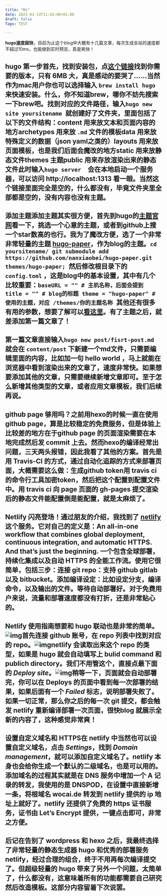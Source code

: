 ```yaml
---
title: "Hi"
date: 2023-01-13T11:42:06+01:00
draft: false
Tags: TEST

---
```


**hugo速度超快**，目前为止这个blog中大概有十几篇文章，每次生成全站的速度都不超过10ms，也能做到实时预览，真是爽快！

## hugo 第一步首先，找到安装包，点[这个链接](https://github.com/gohugoio/hugo/releases)找到你需要的版本，只有 **6MB** 大，真是感动的要哭了……当然作为mac用户你也可以选择输入 `brew install hugo` 来快速安装。什么，你不知道brew，哪你不妨先搜索一下brew吧。找到对应的文件路径，输入`hugo new site yoursitename `就创建好了文件夹，里面包括了以下的文件结构：content 用来放文本和页面内容的地方archetypes 用来放 `.md` 文件的模板data 用来放特殊定义的数据（json yaml之类的）layouts 用来放页面模板，也是我们后面会魔改的地方static 用来放静态文件themes 主题public 用来存放渲染出来的静态文件此时输入`hugo server  `会在本地启动一个服务器，可以访问 http://localhost:1313 看一眼。当然这个链接里面完全是空的，什么都没有，毕竟文件夹里全部都是空的，没有内容也没有主题。

## 添加主题添加主题其实很方便，首先到hugo的[主题官网](https://themes.gohugo.io/)看一下，挑选一个心意的主题，或者到github上搜一个star数高的也行。我为了魔改方便，选了一个非常非常轻量的主题 [hugo-paper](https://github.com/nanxiaobei/hugo-paper)，作为blog的主题。`cd yoursitename/ git submodule add https://github.com/nanxiaobei/hugo-paper.git themes/hugo-paper; `然后修改根目录下的 `config.toml` ，这是blog中的基本设置，其中有几个比较重要：`baseURL = "" # 主机名称，后面会提到 title = "" # blog的标题 theme = "hugo-paper" # 使用的主题，对应 /themes/你的主题名称 `其他还有很多有用的参数，想要了解可以[看这里](https://gohugo.io/getting-started/configuration/#toml-configuration)。有了主题之后，就差添加第一篇文章了！

## 第一篇文章直接输入`hugo new post/fisrt-post.md `就会在 `content/post` 下新建一个md文件，只需要编辑里面的内容，比如加一句 hello world ，马上就能在浏览器中看到渲染出来的文章了，速度非常快。如果想要添加其他的文章，只需要继续新增文章即可。至于怎么新增其他类型的文章，或者应用文章模板，我们后续再说。

## github page 够用吗？之前用hexo的时候一直在使用github page，算是比较稳定的免费服务，但是体验上比较差的地方在于github page 的页面渲染需要在本地完成然后发 commit 上去。然而hexo的编译经常出问题，三天两头报错，因此我看了其他的方案。首先是用 Travis-CI 的方式，通过自动化追踪的方式来部署页面，大概需要这么做：生成github token用 travis ci的命令行工具加密token，然后把这个配置到配置文件中。用 travis ci 向 page 页面的 gh-pages 提交渲染后的静态文件能配置倒是能配置，就是太麻烦了。

## Netlify 闪亮登场！通过朋友的介绍，我找到了 [netlify](https://www.netlify.com/) 这个服务。它对自己的定义是：An all-in-one workflow that combines global deployment, continuous integration, and automatic HTTPS. And that’s just the beginning. 一个包含全球部署，持续化集成以及自动 HTTPS 的全能工作流。使用它很简单，包括三步：连接 git repo：支持 github gitlab 以及 bitbucket。添加编译设定：比如设定分支，编译命令，以及输出的文件。等待自动部署好。对于免费用户来说，流量和部署速度都没有打折，还是非常贴心的。

## Netlify 使用指南想要和 hugo 联动也是非常的简单。![img](https://blog-1254831322.cos.ap-beijing.myqcloud.com/blog/2019-05-13-040909.jpg)首先连接 github 账号，在 repo 列表中找到对应的 repo。![img](https://blog-1254831322.cos.ap-beijing.myqcloud.com/blog/2019-05-13-040910.jpg)netlify 会读取出来这个 repo 的类型，如果是 hugo 就会自动填写上 bulid command 和 publich directory。我们不用管这个，直接点最下面的 *Deploy site*。![img](https://blog-1254831322.cos.ap-beijing.myqcloud.com/blog/2019-05-13-040913.jpg)稍等一下，页面就会自动部署完，你可以在 Deploys 的页面中看到每一次部署的结果，如果后面有一个 *Failed* 标志，说明部署失败了。如果一切正常，那么你之后的每一次 git 提交，都会触发 netlify 重新编译部署一次页面，很快blog 就展示全新的内容了，这种感觉非常爽！

## 设置自定义域名和 HTTPS在 netlify 中当然也可以设置自定义域名，点击 *Settings*，找到 *Domain management*，就可以添加自定义域名了。netlify 本身也会给你生成一个默认的二级域名，也是可以用的。添加域名的过程其实就是在 DNS 服务中增加一个 A 记录的转发，我使用的是 DNSPOD，在设置中直接新增一条，将根域名 wocai.de 转发到 netlify 提供的 ip 地址上就好了。netlify 还提供了免费的 https 证书服务，证书由 Let’s Encrypt 提供，一键点击即可，非常之方便。

## 后记在告别了 wordpress 和 hexo 之后，我最终选择了非常轻量的静态生成器 hugo 和优秀的部署服务 netlify，经过合理的组合，终于不用再每次编译提交了。但超级轻量的 hugo 带来了另外一个问题，太简单了，什么都没有，这意味着所有的功能都需要自己研究然后改造模板。这部分内容留着下次说罢。
